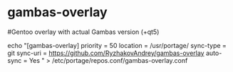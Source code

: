 # gambas-overlay
#Gentoo overlay with actual Gambas version (+qt5) 

echo "[gambas-overlay]
priority = 50
location = /usr/portage/
sync-type = git
sync-uri = https://github.com/RyzhakovAndrey/gambas-overlay
auto-sync = Yes
" > /etc/portage/repos.conf/gambas-overlay.conf
